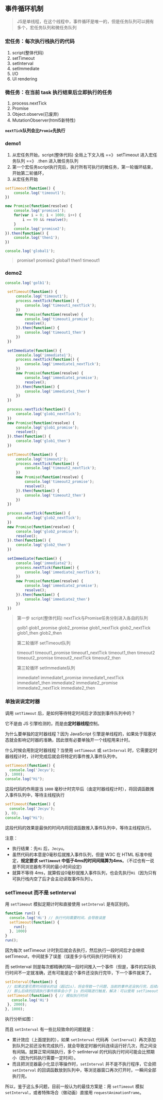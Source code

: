 ## 事件循环机制

> JS是单线程，在这个线程中，事件循环是唯一的，但是任务队列可以拥有多个，宏任务队列和微任务队列

### 宏任务：每次执行栈执行的代码

1. script(整体代码)
2. setTimeout
3. setInterval 
4. setImmediate 
5. I/O
6. UI rendering

### 微任务：在当前 task 执行结束后立即执行的任务

1. process.nextTick
2. Promise
3. Object.observe(已废弃) 
4. MutationObserver(html5新特性)

**`nextTick`队列会比`Promie`先执行**

### demo1

1. 从宏任务开始，script(整体代码) 全局上下文入栈 ==》 setTimeout 进入宏任务队列  ==》 .then 进入微任务队列
2. 第一个宏任务script执行完后，执行所有可执行的微任务，第一轮循环结束，开始第二轮循环，
3. 从宏任务开始

```javascript
setTimeout(function() {
    console.log('timeout1');
})

new Promise(function(resolve) {
    console.log('promise1');
    for(var i = 0; i < 1000; i++) {
        i == 99 && resolve();
    }
    console.log('promise2');
}).then(function() {
    console.log('then1');
})

console.log('global1');
```
> promise1  promise2  global1  then1  timeout1

### demo2
```javascript
console.log('golb1');

 setTimeout(function() {
     console.log('timeout1');
     process.nextTick(function() {
         console.log('timeout1_nextTick');
     })
     new Promise(function(resolve) {
         console.log('timeout1_promise');
         resolve();
     }).then(function() {
         console.log('timeout1_then')
     })
 })
 
 setImmediate(function() {
     console.log('immediate1');
     process.nextTick(function() {
         console.log('immediate1_nextTick');
     })
     new Promise(function(resolve) {
         console.log('immediate1_promise');
         resolve();
     }).then(function() {
         console.log('immediate1_then')
     })
 })
 
 process.nextTick(function() {
     console.log('glob1_nextTick');
 })
 new Promise(function(resolve) {
     console.log('glob1_promise');
     resolve();
 }).then(function() {
     console.log('glob1_then')
 })
 
 setTimeout(function() {
     console.log('timeout2');
     process.nextTick(function() {
         console.log('timeout2_nextTick');
     })
     new Promise(function(resolve) {
         console.log('timeout2_promise');
         resolve();
     }).then(function() {
         console.log('timeout2_then')
     })
 })
 
 process.nextTick(function() {
     console.log('glob2_nextTick');
 })
 new Promise(function(resolve) {
     console.log('glob2_promise');
     resolve();
 }).then(function() {
     console.log('glob2_then')
 })
 
 setImmediate(function() {
     console.log('immediate2');
     process.nextTick(function() {
         console.log('immediate2_nextTick');
     })
     new Promise(function(resolve) {
         console.log('immediate2_promise');
         resolve();
     }).then(function() {
         console.log('immediate2_then')
     })
 })
```

> 第一步 script(整体代码) nextTick与Promise任务分别进入各自的队列
> 
> golb1 glob1_promise glob2_promise glob1_nextTick glob2_nextTick glob1_then glob2_then
> 
> 第二轮循环 setTimeout队列
> 
> timeout1 timeout1_promise timeout1_nextTick timeout1_then timeout2  timeout2_promise  timeout2_nextTick  timeout2_then
> 
> 第三轮循环 setImmediate队列
> 
> immediate1  immediate1_promise  immediate1_nextTick  immediate1_then  immediate2  immediate2_promise  immediate2_nextTick  immediate2_then

### 单独说说定时器

调用 `setTimeout` 后，是如何等待特定时间后才添加到事件队列中的？

它不是由 JS 引擎检测的，而是由<strong>定时器线程</strong>控制。

为什么要单独的定时器线程？因为 JavaScript 引擎是单线程的，如果处于阻塞状态就会影响记时器的准确，因此很有必要单独开一个线程用来计时。

什么时候会用到定时器线程？当使用 `setTimeout` 或 `setInterval` 时，它需要定时器线程计时，计时完成后就会将特定的事件推入事件队列中。

```js
setTimeout(function() {
  console.log('Jecyu');
}, 1000);
console.log("Hi");
```
这段代码的作用是当 `1000` 毫秒计时完毕后（由定时器线程计时），将回调函数推入事件队列中，等待主线程执行

```js
setTimeout(function() {
  console.log('Jecyu');
}, 0);
console.log("Hi");
```
这段代码的效果是最快的时间内将回调函数推入事件队列中，等待主线程执行。

注意：
- 执行结果：先`Hi` 后，`Jecyu`。
- 虽然代码的本意是0毫秒后就推入事件队列，但是 W3C 在 HTML 标准中规定，**规定要求 `setTimeout` 中低于4ms的时间间隔算为4ms**。（不过也有一说是不同浏览器有不同的最小时间设定)
- 就算不等待 4ms，就算假设0毫秒就推入事件队列，也会先执行`Hi`（因为只有可执行栈内空了后才会主动读取事件队列）。

### setTimeout 而不是 setInterval

用 `setTimeout` 模拟定期计时和直接使用 `setInterval` 是有区别的。

```js
function run() {
  console.log('Hi') // 执行代码需要时间，会导致误差
  setTimeout(function() {
    run();
  }, 1000)
}  
run();  
```

因为每次 setTimeout 计时到后就会去执行，然后执行一段时间后才会继续 setTimeout，中间就多了误差（误差多少与代码执行时间有关）

而 setInterval 则是每次都精确的隔一段时间推入一个事件（但是，事件的实际执行时间不一定就准确，还有可能是这个事件还没执行完毕，下一个事件就来了。
```js
setInterval(function() {
 // 如果这里花费时间很长的话（超过1s），将会导致一个问题，当前的事件还没执行完，后续的事件继续添加进来。
 // 那么后续的回调执行事件频率会小于 1s 的间隔进行触发，解决：可以使用 setTimeout 来模拟 setInterval 执行。
 setTimeout(function() { // 模拟执行时间
   console.log('Hi') 
 }, 2000);
}, 1000); 
```
执行分析如图：

而且 `setInterval` 有一些比较致命的问题就是：

- 累计效应（上面提到的），如果 `setInterval` 代码再（`setInerval`）再次添加到队列之前还没有完成执行，就会导致定时器代码连续运行好几次，而之间没有间隔。就算正常间隔执行，多个 setInterval 的代码执行时间可能会比预期小（因为代码执行需要一定时间）。
- 而且把浏览器最小化显示等操作时，`setInterval` 并不是不执行程序，它会把 `setInterval` 的回调函数放到队列中，等浏览器窗口再次打开时，一瞬间全部执行完。

所以，鉴于这么多问题，目前一般认为的最佳方案是：用 `setTimeout` 模拟 `setInterval`，或者特殊场合（做动画）直接用 `requestAnimationFrame`。
